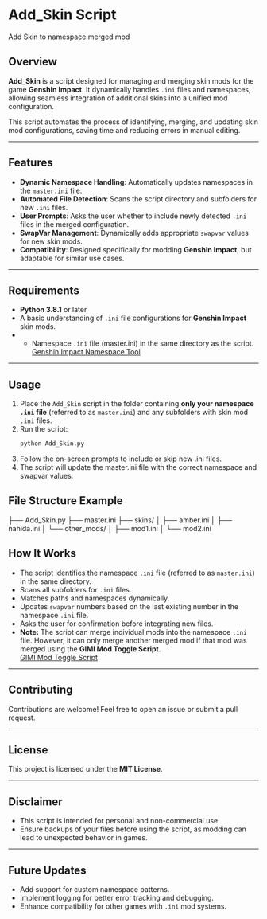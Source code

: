 # Add_Skin Script
Add Skin to namespace merged mod

## Overview

**Add_Skin** is a script designed for managing and merging skin mods for the game **Genshin Impact**. It dynamically handles `.ini` files and namespaces, allowing seamless integration of additional skins into a unified mod configuration. 

This script automates the process of identifying, merging, and updating skin mod configurations, saving time and reducing errors in manual editing.

---

## Features

- **Dynamic Namespace Handling**: Automatically updates namespaces in the `master.ini` file.
- **Automated File Detection**: Scans the script directory and subfolders for new `.ini` files.
- **User Prompts**: Asks the user whether to include newly detected `.ini` files in the merged configuration.
- **SwapVar Management**: Dynamically adds appropriate `swapvar` values for new skin mods.
- **Compatibility**: Designed specifically for modding **Genshin Impact**, but adaptable for similar use cases.

---

## Requirements

- **Python 3.8.1** or later
- A basic understanding of `.ini` file configurations for **Genshin Impact** skin mods.
- - Namespace `.ini` file (master.ini) in the same directory as the script.  
  [Genshin Impact Namespace Tool](https://gamebanana.com/tools/15681)

---

## Usage

1. Place the `Add_Skin` script in the folder containing **only your namespace `.ini` file** (referred to as `master.ini`) and any subfolders with skin mod `.ini` files.
2. Run the script:
   ```bash
   python Add_Skin.py
3. Follow the on-screen prompts to include or skip new .ini files.
4. The script will update the master.ini file with the correct namespace and swapvar values.

## File Structure Example
├── Add_Skin.py
├── master.ini
├── skins/
│   ├── amber.ini
│   ├── nahida.ini
│   └── other_mods/
│       ├── mod1.ini
│       └── mod2.ini

## How It Works

- The script identifies the namespace `.ini` file (referred to as `master.ini`) in the same directory.
- Scans all subfolders for `.ini` files.
- Matches paths and namespaces dynamically.
- Updates `swapvar` numbers based on the last existing number in the namespace `.ini` file.
- Asks the user for confirmation before integrating new files.
- **Note:** The script can merge individual mods into the namespace `.ini` file. However, it can only merge another merged mod if that mod was merged using the **GIMI Mod Toggle Script**.  
  [GIMI Mod Toggle Script](https://gamebanana.com/tools/11165)

---

## Contributing

Contributions are welcome! Feel free to open an issue or submit a pull request.

---

## License

This project is licensed under the **MIT License**.

---

## Disclaimer

- This script is intended for personal and non-commercial use.
- Ensure backups of your files before using the script, as modding can lead to unexpected behavior in games.

---

## Future Updates

- Add support for custom namespace patterns.
- Implement logging for better error tracking and debugging.
- Enhance compatibility for other games with `.ini` mod systems.
